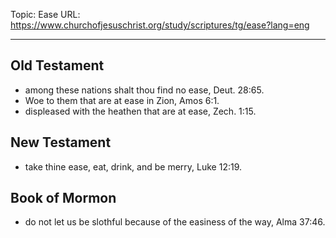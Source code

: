 Topic: Ease
URL: https://www.churchofjesuschrist.org/study/scriptures/tg/ease?lang=eng

---

## Old Testament

- among these nations shalt thou find no ease, Deut. 28:65.
- Woe to them that are at ease in Zion, Amos 6:1.
- displeased with the heathen that are at ease, Zech. 1:15.

## New Testament

- take thine ease, eat, drink, and be merry, Luke 12:19.

## Book of Mormon

- do not let us be slothful because of the easiness of the way, Alma 37:46.

